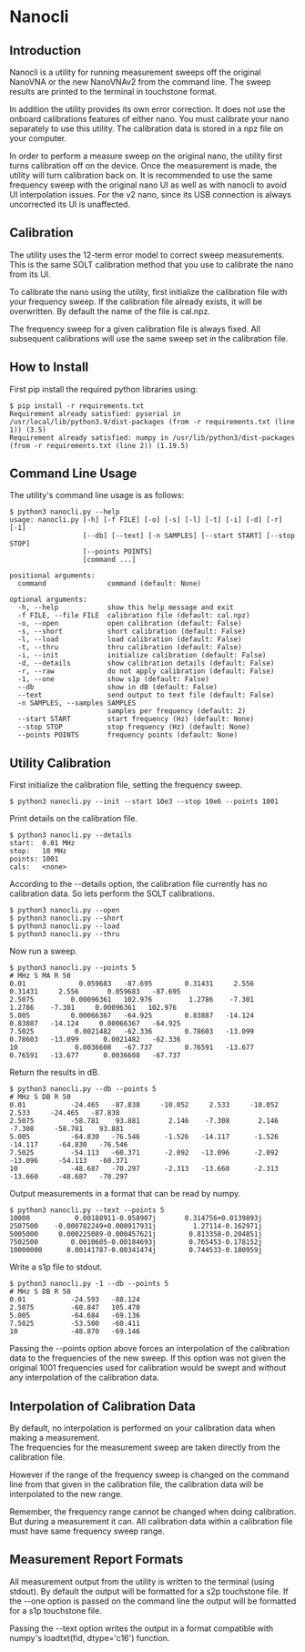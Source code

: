 # Nanocli

## Introduction

Nanocli is a utility for running measurement
sweeps off the original NanoVNA or the new NanoVNAv2
from the command line.
The sweep results are printed to the terminal
in touchstone format.

In addition the utility provides its own error correction.
It does not use the onboard calibrations features
of either nano.
You must calibrate your nano separately to use this utility.
The calibration data is stored in a npz file on your computer.

In order to perform a measure sweep on the original nano, the
utility first turns calibration off on the device.  Once the
measurement is made, the utility will turn calibration back on.
It is recommended to use the same frequency sweep
with the original nano UI as well as with nanocli to
avoid UI interpolation issues.
For the v2 nano, since its USB connection is always uncorrected
its UI is unaffected.

## Calibration

The utility uses the 12-term error model to correct
sweep measurements.  This is the same SOLT
calibration method that you use to calibrate the nano from its UI.

To calibrate the nano using the utility, first initialize the
calibration file with your frequency sweep.
If the calibration
file already exists, it will be overwritten.  By default
the name of the file is cal.npz.

The frequency sweep for a given calibration file is always fixed.  All
subsequent calibrations will use the same sweep set in the calibration
file.

## How to Install

First pip install the required python libraries using:


```
$ pip install -r requirements.txt
Requirement already satisfied: pyserial in /usr/local/lib/python3.9/dist-packages (from -r requirements.txt (line 1)) (3.5)
Requirement already satisfied: numpy in /usr/lib/python3/dist-packages (from -r requirements.txt (line 2)) (1.19.5)
```



## Command Line Usage

The utility's command line usage is as follows:


```
$ python3 nanocli.py --help
usage: nanocli.py [-h] [-f FILE] [-o] [-s] [-l] [-t] [-i] [-d] [-r] [-1]
                  [--db] [--text] [-n SAMPLES] [--start START] [--stop STOP]
                  [--points POINTS]
                  [command ...]

positional arguments:
  command               command (default: None)

optional arguments:
  -h, --help            show this help message and exit
  -f FILE, --file FILE  calibration file (default: cal.npz)
  -o, --open            open calibration (default: False)
  -s, --short           short calibration (default: False)
  -l, --load            load calibration (default: False)
  -t, --thru            thru calibration (default: False)
  -i, --init            initialize calibration (default: False)
  -d, --details         show calibration details (default: False)
  -r, --raw             do not apply calibration (default: False)
  -1, --one             show s1p (default: False)
  --db                  show in dB (default: False)
  --text                send output to text file (default: False)
  -n SAMPLES, --samples SAMPLES
                        samples per frequency (default: 2)
  --start START         start frequency (Hz) (default: None)
  --stop STOP           stop frequency (Hz) (default: None)
  --points POINTS       frequency points (default: None)
```


## Utility Calibration

First initialize the calibration file, setting the 
frequency sweep.


```
$ python3 nanocli.py --init --start 10e3 --stop 10e6 --points 1001
```


Print details on the calibration file.


```
$ python3 nanocli.py --details
start:  0.01 MHz
stop:   10 MHz
points: 1001
cals:   <none>
```


According to the --details option, the calibration file currently has no calibration data.
So lets perform the SOLT calibrations.

```
$ python3 nanocli.py --open
$ python3 nanocli.py --short
$ python3 nanocli.py --load
$ python3 nanocli.py --thru
```

Now run a sweep.  


```
$ python3 nanocli.py --points 5
# MHz S MA R 50
0.01             0.059683   -87.695        0.31431     2.556        0.31431     2.556       0.059683   -87.695
2.5075         0.00096361   102.976         1.2786    -7.301         1.2786    -7.301     0.00096361   102.976
5.005          0.00066367   -64.925        0.83887   -14.124        0.83887   -14.124     0.00066367   -64.925
7.5025          0.0021482   -62.336        0.78603   -13.099        0.78603   -13.099      0.0021482   -62.336
10              0.0036608   -67.737        0.76591   -13.677        0.76591   -13.677      0.0036608   -67.737
```


Return the results in dB.


```
$ python3 nanocli.py --db --points 5
# MHz S DB R 50
0.01           -24.465   -87.838     -10.052     2.533     -10.052     2.533     -24.465   -87.838
2.5075         -58.781    93.881       2.146    -7.308       2.146    -7.308     -58.781    93.881
5.005          -64.830   -76.546      -1.526   -14.117      -1.526   -14.117     -64.830   -76.546
7.5025         -54.113   -60.371      -2.092   -13.096      -2.092   -13.096     -54.113   -60.371
10             -48.687   -70.297      -2.313   -13.660      -2.313   -13.660     -48.687   -70.297
```


Output measurements in a format that can be read by numpy.


```
$ python3 nanocli.py --text --points 5
10000           0.00188911-0.058907j       0.314756+0.0139893j
2507500    -0.000782249+0.000917931j         1.27114-0.162971j
5005000     0.000225089-0.000457621j        0.813358-0.204851j
7502500        0.0010605-0.00184693j        0.765453-0.178152j
10000000      0.00141787-0.00341474j        0.744533-0.180959j
```


Write a s1p file to stdout.


```
$ python3 nanocli.py -1 --db --points 5
# MHz S DB R 50
0.01           -24.593   -88.124
2.5075         -60.847   105.470
5.005          -64.684   -69.136
7.5025         -53.500   -60.411
10             -48.870   -69.146
```


Passing the --points option above
forces an interpolation of the calibration data
to the frequencies of the new sweep.  If this option was not given
the original 1001 frequencies used for calibration would be swept
and without any interpolation of the calibration data.

## Interpolation of Calibration Data

By default, no interpolation is performed
on your calibration data when making a measurement.  
The frequencies for the measurement sweep are taken directly from 
the calibration file.  

However if the range of the frequency sweep
is changed on the command line from that given 
in the calibration file,
the calibration data will be interpolated
to the new range.

Remember, the frequency range cannot be changed
when doing calibration.  But during a measurement it can.
All calibration data within a calibration file 
must have same frequency sweep range.

## Measurement Report Formats

All measurement output from the utility is
written to the terminal (using stdout).
By default the output will be formatted
for a s2p touchstone file.  If the --one option
is passed on the command line the output will be
formatted for a s1p touchstone file.

Passing the --text option writes the output
in a format compatible with numpy's loadtxt(fid, dtype='c16')
function.


